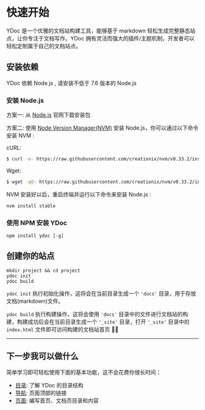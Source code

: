 # 快速开始

YDoc 是一个优雅的文档站构建工具，能够基于 markdown 轻松生成完整静态站点，让你专注于文档写作。YDoc 拥有灵活而强大的插件/主题机制，开发者可以轻松定制属于自己的文档站点。

## 安装依赖

YDoc 依赖 Node.js , 请安装不低于 7.6 版本的 Node.js

### 安装 Node.js

方案一: 从 [Node.js](https://nodejs.org/en/) 官网下载安装包

方案二: 使用 [Node Version Manager(NVM)](https://github.com/creationix/nvm) 安装 Node.js，你可以通过以下命令安装 NVM :

cURL:
``` bash
$ curl -o- https://raw.githubusercontent.com/creationix/nvm/v0.33.2/install.sh | bash
```

Wget:
``` bash
$ wget -qO- https://raw.githubusercontent.com/creationix/nvm/v0.33.2/install.sh | bash
```

NVM 安装好以后，重启终端并运行以下命令来安装 Node.js :

``` bash
nvm install stable
```

### 使用 NPM 安装 YDoc

```
npm install ydoc [-g]
```

## 创建你的站点

```
mkdir project && cd project
ydoc init
ydoc build
```

`ydoc init` 执行初始化操作，这将会在当前目录生成一个 `'docs'` 目录，用于存放文档(markdown)文件。

`ydoc build` 执行构建操作，这将会使用 `'docs'` 目录中的文件进行文档站的构建，构建成功后会在当前目录生成一个 `'_site'` 目录，打开 `'_site'` 目录中的  `index.html` 文件即可访问构建的文档站首页 🎉🎉

-------------------

## 下一步我可以做什么

简单学习即可轻松使用下面的基本功能，这不会花费你很长时间：

- [目录](structure.md): 了解 YDoc 的目录结构
- [导航](nav.md): 页面顶部的链接
- [页面](pages-index.md): 编写首页、文档页目录和内容